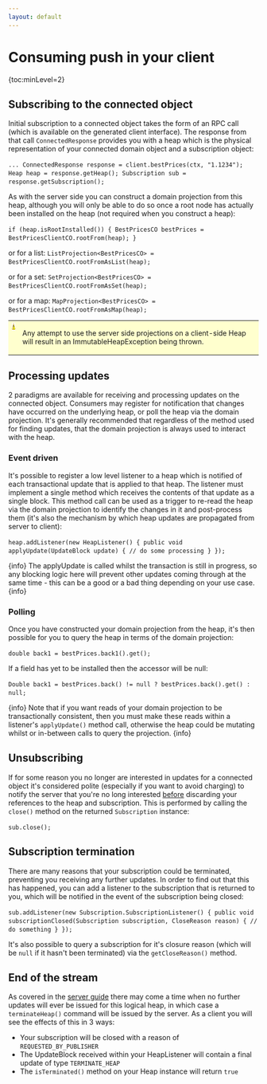```yaml
---
layout: default
---
```

# Consuming push in your client

{toc:minLevel=2}

## Subscribing to the connected object

Initial subscription to a connected object takes the form of an RPC call (which is available on the generated client
interface). The response from that call `ConnectedResponse` provides you with a heap which is the physical
representation of your connected domain object and a subscription object:

`
...
ConnectedResponse response = client.bestPrices(ctx, "1.1234");
Heap heap = response.getHeap();
Subscription sub = response.getSubscription();
`

As with the server side you can construct a domain projection from this heap, although you will only be able to do so
once a root node has actually been installed on the heap (not required when you construct a heap):

`
if (heap.isRootInstalled()) {
    BestPricesCO bestPrices = BestPricesClientCO.rootFrom(heap);
}
`

or for a list:
`
    ListProjection<BestPricesCO> = BestPricesClientCO.rootFromAsList(heap);
`

or for a set:
`
    SetProjection<BestPricesCO> = BestPricesClientCO.rootFromAsSet(heap);
`

or for a map:
`
    MapProjection<BestPricesCO> = BestPricesClientCO.rootFromAsMap(heap);
`


<table style='background-color: #FFFFCE;'>
    <tr>
        <td valign='top'><img src='warning.gif' width='16' height='16' align='center' valign='middle' border='0'></td>
        <td><p>Any attempt to use the server side projections on a client-side Heap will result in an ImmutableHeapException being thrown.</p></td>
    </tr>
</table>


## Processing updates

2 paradigms are available for receiving and processing updates on the connected object. Consumers may register for
notification that changes have occurred on the underlying heap, or poll the heap via the domain projection. It's generally
recommended that regardless of the method used for finding updates, that the domain projection is always used to interact
with the heap.

### Event driven

It's possible to register a low level listener to a heap which is notified of each transactional update that is applied
to that heap. The listener must implement a single method which receives the contents of that update as a single block.
This method call can be used as a trigger to re-read the heap via the domain projection to identify the changes in it and
post-process them (it's also the mechanism by which heap updates are propagated from server to client):

`
heap.addListener(new HeapListener() {
  public void applyUpdate(UpdateBlock update) {
    // do some processing
  }
});
`

{info}
The applyUpdate is called whilst the transaction is still in progress, so any blocking logic here will prevent other
updates coming through at the same time - this can be a good or a bad thing depending on your use case.
{info}

### Polling

Once you have constructed your domain projection from the heap, it's then possible for you to query the heap in terms of
the domain projection:

`
double back1 = bestPrices.back1().get();
`

If a field has yet to be installed then the accessor will be null:

`
Double back1 = bestPrices.back() != null ? bestPrices.back().get() : null;
`

{info}
Note that if you want reads of your domain projection to be transactionally consistent, then you must make these reads
within a listener's `applyUpdate()` method call, otherwise the heap could be mutating whilst or in-between calls to
query the projection.
{info}

## Unsubscribing

If for some reason you no longer are interested in updates for a connected object it's considered polite (especially if
you want to avoid charging) to notify the server that you're no long interested <u>before</u> discarding your references
to the heap and subscription. This is performed by calling the `close()` method on the returned `Subscription`
instance:

`
sub.close();
`

## Subscription termination

There are many reasons that your subscription could be terminated, preventing you receiving any further updates. In order
to find out that this has happened, you can add a listener to the subscription that is returned to you, which will be
notified in the event of the subscription being closed:

`
sub.addListener(new Subscription.SubscriptionListener() {
  public void subscriptionClosed(Subscription subscription, CloseReason reason) {
    // do something
  }
});
`

It's also possible to query a subscription for it's closure reason (which will be `null` if it hasn't been terminated)
via the `getCloseReason()` method.

## End of the stream

As covered in the [server guide](Cougar_Push_Server.html) there may come a time when no further updates will ever be
issued for this logical heap, in which case a `terminateHeap()` command will be issued by the server. As a client
you will see the effects of this in 3 ways:

* Your subscription will be closed with a reason of `REQUESTED_BY_PUBLISHER`
* The UpdateBlock received within your HeapListener will contain a final update of type `TERMINATE_HEAP`
* The `isTerminated()` method on your Heap instance will return `true`